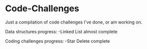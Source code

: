 Code-Challenges
===============

Just a compilation of code challenges I've done, or am working on.

Data structures progress: 
-Linked List almost complete

Coding challenges progress:
-Star Delete complete
